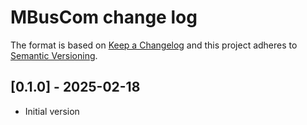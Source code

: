 # MBusCom change log

The format is based on [Keep a Changelog](http://keepachangelog.com/)
and this project adheres to [Semantic Versioning](http://semver.org/).



## [0.1.0] - 2025-02-18
- Initial version

